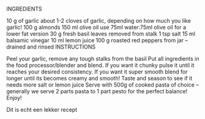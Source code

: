 INGREDIENTS

10 g of garlic about 1-2 cloves of garlic, depending on how much you like garlic!
100 g almonds
150 ml olive oil use 75ml water:75ml olive oil for a lower fat version
30 g fresh basil leaves removed from stalk
1 tsp salt
15 ml balsamic vinegar
10 ml lemon juice
100 g roasted red peppers from jar – drained and rinsed
INSTRUCTIONS

Peel your garlic, remove any tough stalks from the basil
Put all ingredients in the food processor/blender and blend. If you want it chunky pulse it until it reaches your desired consistency. If you want it super smooth blend for longer until its becomes creamy and smooth!
Taste and season to see if it needs more salt or lemon juice
Serve with 500g of cooked pasta of choice – generally we serve 2 parts pasta to 1 part pesto for the perfect balance!
Enjoy!

Dit is echt een lekker recept

